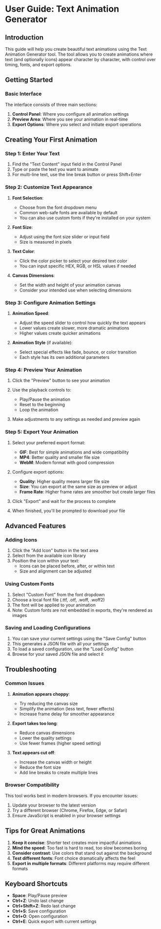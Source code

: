 # User Guide: Text Animation Generator

## Introduction
This guide will help you create beautiful text animations using the Text Animation Generator tool. The tool allows you to create animations where text (and optionally icons) appear character by character, with control over timing, fonts, and export options.

## Getting Started

### Basic Interface
The interface consists of three main sections:
1. **Control Panel**: Where you configure all animation settings
2. **Preview Area**: Where you see your animation in real-time
3. **Export Options**: Where you select and initiate export operations

## Creating Your First Animation

### Step 1: Enter Your Text
1. Find the "Text Content" input field in the Control Panel
2. Type or paste the text you want to animate
3. For multi-line text, use the line break button or press Shift+Enter

### Step 2: Customize Text Appearance
1. **Font Selection**:
   - Choose from the font dropdown menu
   - Common web-safe fonts are available by default
   - You can also use custom fonts if they're installed on your system

2. **Font Size**:
   - Adjust using the font size slider or input field
   - Size is measured in pixels

3. **Text Color**:
   - Click the color picker to select your desired text color
   - You can input specific HEX, RGB, or HSL values if needed

4. **Canvas Dimensions**:
   - Set the width and height of your animation canvas
   - Consider your intended use when selecting dimensions

### Step 3: Configure Animation Settings
1. **Animation Speed**:
   - Adjust the speed slider to control how quickly the text appears
   - Lower values create slower, more dramatic animations
   - Higher values create quicker animations

2. **Animation Style** (if available):
   - Select special effects like fade, bounce, or color transition
   - Each style has its own additional parameters

### Step 4: Preview Your Animation
1. Click the "Preview" button to see your animation
2. Use the playback controls to:
   - Play/Pause the animation
   - Reset to the beginning
   - Loop the animation

3. Make adjustments to any settings as needed and preview again

### Step 5: Export Your Animation
1. Select your preferred export format:
   - **GIF**: Best for simple animations and wide compatibility
   - **MP4**: Better quality and smaller file size
   - **WebM**: Modern format with good compression

2. Configure export options:
   - **Quality**: Higher quality means larger file size
   - **Size**: You can export at the same size as preview or adjust
   - **Frame Rate**: Higher frame rates are smoother but create larger files

3. Click "Export" and wait for the process to complete
4. When finished, you'll be prompted to download your file

## Advanced Features

### Adding Icons
1. Click the "Add Icon" button in the text area
2. Select from the available icon library
3. Position the icon within your text:
   - Icons can be placed before, after, or within text
   - Size and alignment can be adjusted

### Using Custom Fonts
1. Select "Custom Font" from the font dropdown
2. Choose a local font file (.ttf, .otf, .woff, .woff2)
3. The font will be applied to your animation
4. Note: Custom fonts are not embedded in exports, they're rendered as images

### Saving and Loading Configurations
1. You can save your current settings using the "Save Config" button
2. This generates a JSON file with all your settings
3. To load a saved configuration, use the "Load Config" button
4. Browse for your saved JSON file and select it

## Troubleshooting

### Common Issues
1. **Animation appears choppy**:
   - Try reducing the canvas size
   - Simplify the animation (less text, fewer effects)
   - Increase frame delay for smoother appearance

2. **Export takes too long**:
   - Reduce canvas dimensions
   - Lower the quality settings
   - Use fewer frames (higher speed setting)

3. **Text appears cut off**:
   - Increase the canvas width or height
   - Reduce the font size
   - Add line breaks to create multiple lines

### Browser Compatibility
This tool works best in modern browsers. If you encounter issues:
1. Update your browser to the latest version
2. Try a different browser (Chrome, Firefox, Edge, or Safari)
3. Ensure JavaScript is enabled in your browser settings

## Tips for Great Animations

1. **Keep it concise**: Shorter text creates more impactful animations
2. **Mind the speed**: Too fast is hard to read, too slow becomes boring
3. **Consider contrast**: Use colors that stand out against the background
4. **Test different fonts**: Font choice dramatically affects the feel
5. **Export in multiple formats**: Different platforms may require different formats

## Keyboard Shortcuts

- **Space**: Play/Pause preview
- **Ctrl+Z**: Undo last change
- **Ctrl+Shift+Z**: Redo last change
- **Ctrl+S**: Save configuration
- **Ctrl+O**: Open configuration
- **Ctrl+E**: Quick export with current settings 